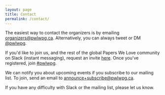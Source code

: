 ```yaml
---
layout: page
title: Contact
permalink: /contact/
---
```


The easiest way to contact the organizers is by emailing [organizers@pwlwpg.ca](mailto:organizers@pwlwpg.ca). Alternatively, you can always tweet or DM [@pwlwpg](https://twitter.com/pwlwpg/).

If you'd like to join us, and the rest of the global Papers We Love community on Slack (instant messaging), request an invite [here](http://papersweloveslack.herokuapp.com/). Once you've registered, join [#pwlwpg](https://paperswelove.slack.com/messages/pwlwpg/).

We can notify you about upcoming events if you subscribe to our mailing list. To join, send an email to [announce+subscribe@pwlwpg.ca](mailto:announce+subscribe@pwlwpg.ca).

If you have any difficulty with Slack or the mailing list, please let us know.
